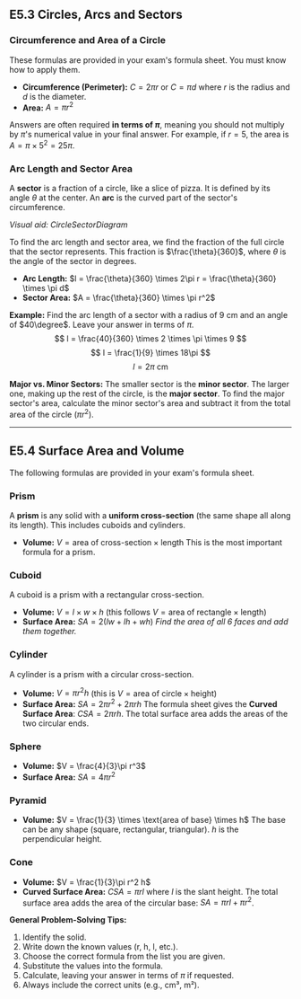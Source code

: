 ## E5.3 Circles, Arcs and Sectors

### Circumference and Area of a Circle

These formulas are provided in your exam's formula sheet. You must know how to apply them.

*   **Circumference (Perimeter):** $C = 2\pi r$ or $C = \pi d$
    where $r$ is the radius and $d$ is the diameter.
*   **Area:** $A = \pi r^2$

Answers are often required **in terms of $\pi$**, meaning you should not multiply by $\pi$'s numerical value in your final answer. For example, if $r = 5$, the area is $A = \pi \times 5^2 = 25\pi$.

### Arc Length and Sector Area

A **sector** is a fraction of a circle, like a slice of pizza. It is defined by its angle $\theta$ at the center. An **arc** is the curved part of the sector's circumference.

*Visual aid: CircleSectorDiagram*

To find the arc length and sector area, we find the fraction of the full circle that the sector represents. This fraction is $\frac{\theta}{360}$, where $\theta$ is the angle of the sector in degrees.

*   **Arc Length:** $l = \frac{\theta}{360} \times 2\pi r = \frac{\theta}{360} \times \pi d$
*   **Sector Area:** $A = \frac{\theta}{360} \times \pi r^2$

**Example:** Find the arc length of a sector with a radius of 9 cm and an angle of $40\degree$. Leave your answer in terms of $\pi$.
$$ l = \frac{40}{360} \times 2 \times \pi \times 9 $$
$$ l = \frac{1}{9} \times 18\pi $$
$$ l = 2\pi \text{ cm} $$

**Major vs. Minor Sectors:** The smaller sector is the **minor sector**. The larger one, making up the rest of the circle, is the **major sector**. To find the major sector's area, calculate the minor sector's area and subtract it from the total area of the circle ($\pi r^2$).

---

## E5.4 Surface Area and Volume

The following formulas are provided in your exam's formula sheet.

### Prism

A **prism** is any solid with a **uniform cross-section** (the same shape all along its length). This includes cuboids and cylinders.

*   **Volume:** $V = \text{area of cross-section} \times \text{length}$
    This is the most important formula for a prism.

### Cuboid

A cuboid is a prism with a rectangular cross-section.

*   **Volume:** $V = l \times w \times h$ (this follows $V = \text{area of rectangle} \times \text{length}$)
*   **Surface Area:** $SA = 2(lw + lh + wh)$
    *Find the area of all 6 faces and add them together.*

### Cylinder

A cylinder is a prism with a circular cross-section.

*   **Volume:** $V = \pi r^2 h$ (this is $V = \text{area of circle} \times \text{height}$)
*   **Surface Area:** $SA = 2\pi r^2 + 2\pi rh$
    The formula sheet gives the **Curved Surface Area**: $CSA = 2\pi rh$. The total surface area adds the areas of the two circular ends.

### Sphere

*   **Volume:** $V = \frac{4}{3}\pi r^3$
*   **Surface Area:** $SA = 4\pi r^2$

### Pyramid

*   **Volume:** $V = \frac{1}{3} \times \text{area of base} \times h$
    The base can be any shape (square, rectangular, triangular). $h$ is the perpendicular height.

### Cone

*   **Volume:** $V = \frac{1}{3}\pi r^2 h$
*   **Curved Surface Area:** $CSA = \pi r l$
    where $l$ is the slant height. The total surface area adds the area of the circular base: $SA = \pi r l + \pi r^2$.

**General Problem-Solving Tips:**
1.  Identify the solid.
2.  Write down the known values (r, h, l, etc.).
3.  Choose the correct formula from the list you are given.
4.  Substitute the values into the formula.
5.  Calculate, leaving your answer in terms of $\pi$ if requested.
6.  Always include the correct units (e.g., cm³, m²).